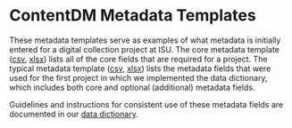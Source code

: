 ContentDM Metadata Templates
============================

These metadata templates serve as examples of what metadata is initially entered for a digital collection project at ISU. The core metadata template ([csv](./simpleObject_coreMetadataTemplate.csv), [xlsx](./simpleObject_coreMetadataTemplate.xlsx)) lists all of the core fields that are required for a project. The typical metadata template ([csv](./typicalMetadataTemplate.csv), [xlsx](./typicalMetadataTemplate.xlsx)) lists the metadata fields that were used for the first project in which we implemented the data dictionary, which includes both core and optional (additional) metadata fields.

Guidelines and instructions for consistent use of these metadata fields are documented in our [data dictionary](../data%20dictionary/dataDictionary.md).
